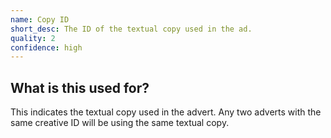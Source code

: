 ```yaml
---
name: Copy ID
short_desc: The ID of the textual copy used in the ad.
quality: 2
confidence: high
---
```


## What is this used for?

This indicates the textual copy used in the advert. Any two adverts with the same
creative ID will be using the same textual copy.
